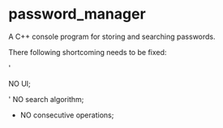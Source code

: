 # password_manager
 A C++ console program for storing and searching passwords. 

There following shortcoming needs to be fixed:
  
'<p>NO UI;</p>'
 NO search algorithm;
* NO consecutive operations;

